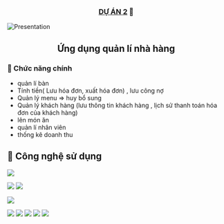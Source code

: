 

<h3 align="center">
<a href="https://www.yushi.dev/" target="_blank" rel="noreferrer">DỰ ÁN 2</a> 👋
</h3>

![Presentation](https://github.com/ThangStar/restaurant_manager_app/assets/52882277/05da895d-e4a2-48fd-bcf9-7e0c118342b4)

<h2 align="center">
 Ứng dụng quản lí nhà hàng
</h2> 


### 🤝 Chức năng chính
- quản lí bàn
- Tính tiền( Lưu hóa đơn, xuất hóa đơn) , lưu công nợ
- Quản lý menu  ⇒ huy bổ sung
- Quản lý khách hàng (lưu thông tin khách hàng , lịch sử thanh toán hóa đơn của khách hàng)
- lên món ăn
- quản lí nhân viên
- thống kê doanh thu

## 💼 Công nghệ sử dụng

![](https://img.shields.io/badge/Code-flutter-informational?style=flat&logo=flutter&color=61DAFB)

![](https://img.shields.io/badge/Backend-JavaScript-informational?style=flat&logo=JavaScript&color=F7DF1E)
![](https://img.shields.io/badge/Backend-Node.js-informational?style=flat&logo=Node.js&color=339933)
</br>

![](https://img.shields.io/badge/Web-React-informational?style=flat&logo=React&color=61DAFB)
</br>

![](https://img.shields.io/badge/Tools-Figma-informational?style=flat&logo=Figma&color=F24E1E)
![](https://img.shields.io/badge/Tools-NPM-informational?style=flat&logo=NPM&color=CB3837)
![](https://img.shields.io/badge/Tools-GitHub-informational?style=flat&logo=GitHub&color=181717)
![](https://img.shields.io/badge/Tools-Notion-informational?style=flat&logo=Notion&color=000000)
![](https://img.shields.io/badge/Tools-Discord-informational?style=flat&logo=Discord&color=000000)





